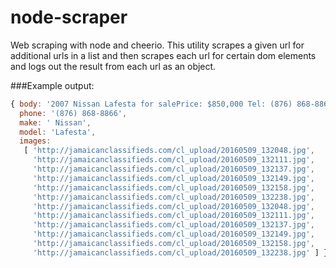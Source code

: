 # node-scraper
Web scraping with node and cheerio. This utility scrapes a given url for additional urls in a list and then scrapes each url for certain dom elements and logs out the result from each url as an object.

###Example output:
```javascript
{ body: '2007 Nissan Lafesta for salePrice: $850,000 Tel: (876) 868-8866 Features Fully Powered, Lady Driven',
  phone: '(876) 868-8866',
  make: ' Nissan',
  model: 'Lafesta',
  images: 
   [ 'http://jamaicanclassifieds.com/cl_upload/20160509_132048.jpg',
     'http://jamaicanclassifieds.com/cl_upload/20160509_132111.jpg',
     'http://jamaicanclassifieds.com/cl_upload/20160509_132137.jpg',
     'http://jamaicanclassifieds.com/cl_upload/20160509_132149.jpg',
     'http://jamaicanclassifieds.com/cl_upload/20160509_132158.jpg',
     'http://jamaicanclassifieds.com/cl_upload/20160509_132238.jpg',
     'http://jamaicanclassifieds.com/cl_upload/20160509_132048.jpg',
     'http://jamaicanclassifieds.com/cl_upload/20160509_132111.jpg',
     'http://jamaicanclassifieds.com/cl_upload/20160509_132137.jpg',
     'http://jamaicanclassifieds.com/cl_upload/20160509_132149.jpg',
     'http://jamaicanclassifieds.com/cl_upload/20160509_132158.jpg',
     'http://jamaicanclassifieds.com/cl_upload/20160509_132238.jpg' ] }
````
